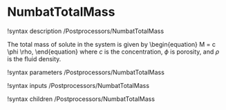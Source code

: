 # NumbatTotalMass
!syntax description /Postprocessors/NumbatTotalMass

The total mass of solute in the system is given by
\begin{equation}
M = c \phi \rho,
\end{equation}
where $c$ is the concentration, $\phi$ is porosity, and $\rho$ is the fluid density.

!syntax parameters /Postprocessors/NumbatTotalMass

!syntax inputs /Postprocessors/NumbatTotalMass

!syntax children /Postprocessors/NumbatTotalMass

